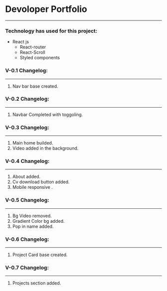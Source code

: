 # Devoloper Portfolio

---

### Technology has used for this project:

- React js
  - React-router
  - React-Scroll
  - Styled components

### V-0.1 Changelog:

---

1. Nav bar base created.

### V-0.2 Changelog:

---

1. Navbar Completed with toggoling.

### V-0.3 Changelog:

---

1. Main home builded.
2. Video added in the background.

### V-0.4 Changelog:

---

1. About added.
2. Cv download button added.
3. Mobile responsive .

### V-0.5 Changelog:

---

1. Bg Video removed.
2. Gradient Color bg added.
3. Pop in name added.

### V-0.6 Changelog:

---

1. Project Card base created.

### V-0.7 Changelog:

---

1. Projects section added.
